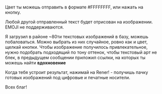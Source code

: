 Цвет ты можешь отправить в формате #FFFFFFFF, или нажать на кнопку.

Любой другой отправленный текст будет отрисован на изображении. EMOJI не поддерживаются.

Я загрузил в районе ~80ти текстовых изображений в базу, можешь побаловаться.
Можно выбрать из них случайное, ровно как и цвет, щелкай кнопки.
Чтобы изображение получилось привлекательное, нужно подобрать подходящий по тону оттенок, чтобы текстовый арт не блек, в предыдущем сообщении приложил ссылки, на которых ты можешь найти **вдохновение**

Когда тебя устроит результат, нажимай на Rener! - получишь пачку готовых изображений под цифровые и печатные носители.

Всех благ!
